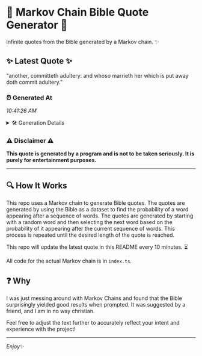 # 📖 Markov Chain Bible Quote Generator 📖

Infinite quotes from the Bible generated by a Markov chain. ✨

## ✨ Latest Quote ✨
"another, committeth adultery: and whoso marrieth her which is put away doth commit adultery."

### ⏰ Generated At
*10:41:26 AM*

<details>
    <summary>🛠️ Generation Details</summary>
    <p>
        <strong>🌱 Seed:</strong> another,<br>
        <strong>🔄 Iterations:</strong> 13<br>
        <strong>📜 Context History:</strong><br>[ another, ]: committeth<br>[ another,, committeth ]: adultery:<br>[ another,, committeth, adultery: ]: and<br>[ another,, committeth, adultery:, and ]: whoso<br>[ another,, committeth, adultery:, and, whoso ]: marrieth<br>[ another,, committeth, adultery:, and, whoso, marrieth ]: her<br>[ committeth, adultery:, and, whoso, marrieth, her ]: which<br>[ adultery:, and, whoso, marrieth, her, which ]: is<br>[ and, whoso, marrieth, her, which, is ]: put<br>[ whoso, marrieth, her, which, is, put ]: away<br>[ marrieth, her, which, is, put, away ]: doth<br>[ her, which, is, put, away, doth ]: commit<br>[ which, is, put, away, doth, commit ]: adultery.<br>
    </p>
</details>

### ⚠️ Disclaimer ⚠️
**This quote is generated by a program and is not to be taken seriously. It is purely for entertainment purposes.**

---

## 🔍 How It Works

This repo uses a Markov chain to generate Bible quotes. The quotes are generated by using the Bible as a dataset to find the probability of a word appearing after a sequence of words. The quotes are generated by starting with a random word and then selecting the next word based on the probability of it appearing after the current sequence of words. This process is repeated until the desired length of the quote is reached.

This repo will update the latest quote in this README every 10 minutes. ⏳

All code for the actual Markov chain is in `index.ts`.

## ❓ Why

I was just messing around with Markov Chains and found that the Bible surprisingly yielded good results when prompted. 
It was suggested by a friend, and I am in no way christian.

Feel free to adjust the text further to accurately reflect your intent and experience with the project!

---

*Enjoy*✨
